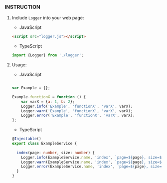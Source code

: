 ### INSTRUCTION

1. Include `Logger` into your web page:
    
    * JavaScript
    ```html
    <script src="logger.js"></script>
    ```
    
    * TypeScript
    ```typescript
    import {Logger} from './logger';
    ```

1. Usage:
    * JavaScript
    ```javascript
    
    var Example = {};
    
    Example.functionX = function () {
        var varX = {a: 1, b: 2};
        Logger.info('Example', 'functionX', 'varX', varX);    
        Logger.warn('Example', 'functionX', 'varX', varX);    
        Logger.error('Example', 'functionX', 'varX', varX);    
    };
    ```
    
    * TypeScript
    ```typescript
    @Injectable()
    export class ExampleService {
       
      index(page: number, size: number) {
        Logger.info(ExampleService.name, 'index', `page=${page}, size=${size}`);
        Logger.warn(ExampleService.name, 'index', `page=${page}, size=${size}`);
        Logger.error(ExampleService.name, 'index', `page=${page}, size=${size}`);
      }
    }
    ```